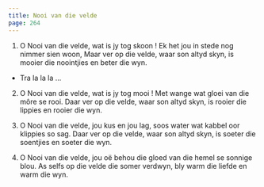 ```yaml
---
title: Nooi van die velde
page: 264
---  
```



1. O Nooi van die velde, wat is jy tog skoon !
Ek het jou in stede nog nimmer sien woon,
Maar ver op die velde, waar son altyd skyn,
is mooier die noointjies en beter die wyn.


- Tra la la la ...


2. O Nooi van die velde, wat is jy tog mooi !
Met wange wat gloei van die môre se rooi.
Daar ver op die velde, waar son altyd skyn,
is rooier die lippies en rooier die wyn.


3. O Nooi van die velde, jou kus en jou lag,
soos water wat kabbel oor klippies so sag.
Daar ver op die velde, waar son altyd skyn,
is soeter die soentjies en soeter die wyn.


4. O Nooi van die velde, jou oë behou
die gloed van die hemel se sonnige blou.
As selfs op die velde die somer verdwyn,
bly warm die liefde en warm die wyn.